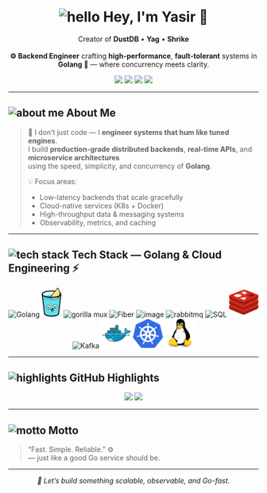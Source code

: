 <!-- Profile Header -->
<h1 align="center">
  <img src="https://user-images.githubusercontent.com/18350557/176309783-0785949b-9127-417c-8b55-ab5a4333674e.gif" height="40" width="40" alt="hello"/>  
  Hey, I'm <strong>Yasir</strong> 👋  
</h1>

<p align="center">
  Creator of <b>DustDB</b> • <b>Yag</b> • <b>Shrike</b>  
  <br/><br/>
  <b>⚙️ Backend Engineer</b> crafting <b>high-performance</b>, <b>fault-tolerant</b> systems in  
  <b>Golang 🐹</b> — where concurrency meets clarity.
</p>

<p align="center">
  <a href="https://dev.to/mr_yasir"><img src="https://img.shields.io/badge/Blog-dev.to-blue?style=flat-square&logo=dev.to" /></a>
  <a href="mailto:helloyasir@proton.me"><img src="https://img.shields.io/badge/Email-ProtonMail-purple?style=flat-square&logo=protonmail" /></a>
  <a href="https://www.upwork.com/freelancers/~0134f4c054f96f8850"><img src="https://img.shields.io/badge/Upwork-Hire%20Me-success?style=flat-square&logo=upwork" /></a>
  <a href="https://x.com/myasirdev"><img src="https://img.shields.io/badge/Twitter-@myasirdev-1DA1F2?style=flat-square&logo=x" /></a>
</p>

---

## <img src="https://i.pinimg.com/originals/ba/dc/74/badc74ced38f8aa000d067a72d2f0465.gif" height="60" alt="about me" />  About Me

> 🧩 I don’t just code — I **engineer systems that hum like tuned engines**.  
> I build **production-grade distributed backends**, **real-time APIs**, and **microservice architectures**  
> using the speed, simplicity, and concurrency of **Golang**.  
>
> 💡 Focus areas:
> - Low-latency backends that scale gracefully  
> - Cloud-native services (K8s + Docker)  
> - High-throughput data & messaging systems  
> - Observability, metrics, and caching

---

## <img src="https://i.pinimg.com/originals/95/f2/43/95f24363e310d115b83d8993aab903e6.gif" height="70" alt="tech stack" /> Tech Stack — Golang & Cloud Engineering ⚡

<p align="center">

  <!-- Golang -->
  <img width="60" height="60" alt="Golang" src="https://github.com/user-attachments/assets/96146918-eb7b-40e5-be98-16ba273e9683" />
  <!-- Gin -->
  <img src="https://raw.githubusercontent.com/gin-gonic/logo/master/color.png" alt="Gin" width="40" height="60"/>
<!-- Gorilla Mux -->
  <img src="https://avatars.githubusercontent.com/u/489566?s=48&v=4" alt="gorilla mux" width="60" height="60" />  
  <!-- Fiber -->
  <img src="https://avatars.githubusercontent.com/u/59947262?s=48&v=4" alt="Fiber" width="60" height="60"/>
  <!-- gRPC -->
  <img width="60" height="60" alt="image" src="https://github.com/user-attachments/assets/92f227f3-675c-4d47-ad6b-33d7d04dc5cb" />
  <!--- RabbitMQ --->
  <img width="60" height="60" alt="rabbitmq" src="https://github.com/user-attachments/assets/45ef3935-9552-4623-88c2-6f9c609ef0d2" />
  <!-- SQL -->
  <img width="60" height="60" alt="SQL" src="https://github.com/user-attachments/assets/0ddf4e30-0291-49eb-80fc-db2a8e42a920" />
  <!-- Redis -->
  <img src="https://raw.githubusercontent.com/devicons/devicon/master/icons/redis/redis-original.svg" alt="Redis" width="60" height="60"/>
  <!-- Kafka -->
  <img src="https://cdn.worldvectorlogo.com/logos/kafka.svg" alt="Kafka" width="60" height="60"/>
  <!-- Docker -->
  <img src="https://raw.githubusercontent.com/devicons/devicon/master/icons/docker/docker-original.svg" alt="Docker" width="60" height="60"/>
  <!-- Kubernetes -->
  <img src="https://raw.githubusercontent.com/devicons/devicon/master/icons/kubernetes/kubernetes-plain.svg" alt="Kubernetes" width="60" height="60"/>
  <!-- Linux -->
  <img src="https://raw.githubusercontent.com/devicons/devicon/master/icons/linux/linux-original.svg" alt="Linux" width="60" height="60"/>
</p>

---

## <img src="https://camo.githubusercontent.com/14f6baf4d2148fb61f9f147cde2158014ccf1e5fc3014648078627c0819fa182/68747470733a2f2f692e67697068792e636f6d2f6d656469612f76312e59326c6b505463354d4749334e6a4578635842315a576f7a4e54646e64576f7859335632627a646f59545a705a6e70705a6e6c7061474a7861336475615455345a6d6b7763695a6c634431324d563970626e526c636d35686246396e61575a66596e6c666157516d5933513963772f78554137614f333734307365727747477a652f67697068792e676966" height="60" alt="highlights" /> GitHub Highlights

<p align="center">
  <img src="https://github-readme-stats.vercel.app/api?username=mr-yasir&show_icons=true&theme=tokyonight&hide_border=false" height="180" />
  <img src="https://github-readme-stats.vercel.app/api/top-langs/?username=mr-yasir&layout=compact&theme=tokyonight&hide_border=false" height="180" />
</p>

---

## <img src="https://upload.wikimedia.org/wikipedia/commons/3/3e/Flickering_cursor.gif"  height="40" alt="motto"/> Motto

> “Fast. Simple. Reliable.” ⚙️  
> — just like a good Go service should be.  

---

<p align="center">
  <i>💬 Let’s build something scalable, observable, and Go-fast.</i>
</p>
